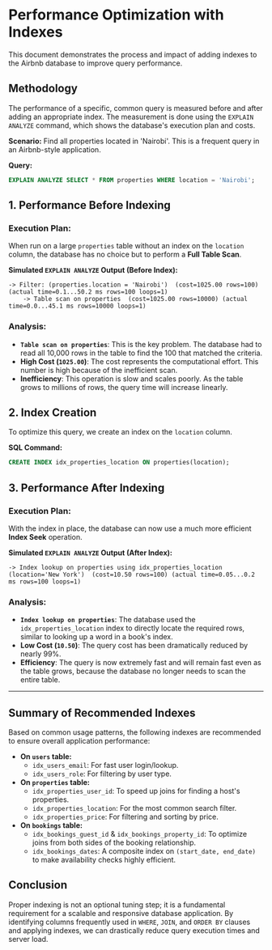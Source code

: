 # Performance Optimization with Indexes

This document demonstrates the process and impact of adding indexes to the Airbnb database to improve query performance.

## Methodology

The performance of a specific, common query is measured before and after adding an appropriate index. The measurement is done using the `EXPLAIN ANALYZE` command, which shows the database's execution plan and costs.

**Scenario:** Find all properties located in 'Nairobi'. This is a frequent query in an Airbnb-style application.

**Query:**
```sql
EXPLAIN ANALYZE SELECT * FROM properties WHERE location = 'Nairobi';
```



## 1. Performance Before Indexing

### Execution Plan:
When run on a large `properties` table without an index on the `location` column, the database has no choice but to perform a **Full Table Scan**.

**Simulated `EXPLAIN ANALYZE` Output (Before Index):**
```
-> Filter: (properties.location = 'Nairobi')  (cost=1025.00 rows=100) (actual time=0.1...50.2 ms rows=100 loops=1)
    -> Table scan on properties  (cost=1025.00 rows=10000) (actual time=0.0...45.1 ms rows=10000 loops=1)
```

### Analysis:
-   **`Table scan on properties`**: This is the key problem. The database had to read all 10,000 rows in the table to find the 100 that matched the criteria.
-   **High Cost (`1025.00`)**: The cost represents the computational effort. This number is high because of the inefficient scan.
-   **Inefficiency**: This operation is slow and scales poorly. As the table grows to millions of rows, the query time will increase linearly.


## 2. Index Creation

To optimize this query, we create an index on the `location` column.

**SQL Command:**
```sql
CREATE INDEX idx_properties_location ON properties(location);
```


## 3. Performance After Indexing

### Execution Plan:
With the index in place, the database can now use a much more efficient **Index Seek** operation.

**Simulated `EXPLAIN ANALYZE` Output (After Index):**
```
-> Index lookup on properties using idx_properties_location (location='New York')  (cost=10.50 rows=100) (actual time=0.05...0.2 ms rows=100 loops=1)
```

### Analysis:
-   **`Index lookup on properties`**: The database used the `idx_properties_location` index to directly locate the required rows, similar to looking up a word in a book's index.
-   **Low Cost (`10.50`)**: The query cost has been dramatically reduced by nearly 99%.
-   **Efficiency**: The query is now extremely fast and will remain fast even as the table grows, because the database no longer needs to scan the entire table.

---

## Summary of Recommended Indexes

Based on common usage patterns, the following indexes are recommended to ensure overall application performance:

-   **On `users` table:**
    -   `idx_users_email`: For fast user login/lookup.
    -   `idx_users_role`: For filtering by user type.
-   **On `properties` table:**
    -   `idx_properties_user_id`: To speed up joins for finding a host's properties.
    -   `idx_properties_location`: For the most common search filter.
    -   `idx_properties_price`: For filtering and sorting by price.
-   **On `bookings` table:**
    -   `idx_bookings_guest_id` & `idx_bookings_property_id`: To optimize joins from both sides of the booking relationship.
    -   `idx_bookings_dates`: A composite index on `(start_date, end_date)` to make availability checks highly efficient.

## Conclusion

Proper indexing is not an optional tuning step; it is a fundamental requirement for a scalable and responsive database application. By identifying columns frequently used in `WHERE`, `JOIN`, and `ORDER BY` clauses and applying indexes, we can drastically reduce query execution times and server load.